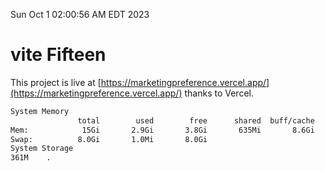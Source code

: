 Sun Oct  1 02:00:56 AM EDT 2023

# vite Fifteen


This project is live at [https://marketingpreference.vercel.app/](https://marketingpreference.vercel.app/) thanks to Vercel.

```bash
System Memory
               total        used        free      shared  buff/cache   available
Mem:            15Gi       2.9Gi       3.8Gi       635Mi       8.6Gi        11Gi
Swap:          8.0Gi       1.0Mi       8.0Gi
System Storage
361M	.
```
```bash
